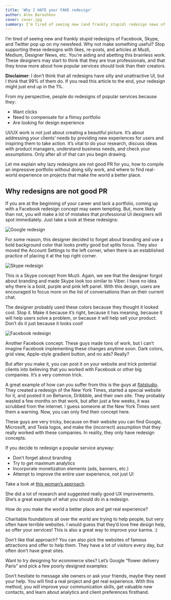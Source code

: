 ```yaml
---
title: 'Why I HATE your FAKE redesign'
author: Alex Barashkov
cover: cover.jpg
summary: I’m tired of seeing new (and frankly stupid) redesign news of Facebook, Skype, and Twitter popping up on my newsfeed. Why not make something useful?..
---
```


I’m tired of seeing new and frankly stupid redesigns of Facebook, Skype, and Twitter pop up on my newsfeed. Why not make something useful? Stop supporting these redesigns with likes, re-posts, and articles at Muzli, Medium, Designer News, etc. You’re aiding and abetting this brainless work. These designers may start to think that they are true professionals, and that they know more about how popular services should look than their creators.

**Disclaimer**: I don’t think that all redesigns have silly and unattractive UI, but I think that 99% of them do. If you read this article to the end, your redesign might just end up in the 1%.

From my perspective, people do redesigns of popular services because they:

- Want clicks
- Need to compensate for a flimsy portfolio
- Are looking for design experience

UI/UX work is not just about creating a beautiful picture. It’s about addressing your clients’ needs by providing new experiences for users and inspiring them to take action. It’s vital to do your research, discuss ideas with product managers, understand business needs, and check your assumptions. Only after all of that can you begin drawing.

Let me explain why lazy redesigns are not good PR for you, how to compile an impressive portfolio without doing silly work, and where to find real-world experience on projects that make the world a better place.

## Why redesigns are not good PR

If you are at the beginning of your career and lack a portfolio, coming up with a Facebook redesign concept may seem tempting. But, more likely than not, you will make a lot of mistakes that professional UI designers will spot immediately. Just take a look at these redesigns:

![Google redesign](google.png)

<!-- _[Google redesign](https://medium.muz.li/google-redesign-8947ccadab46)_ -->

For some reason, this designer decided to forget about branding and use a bold background color that looks pretty good but splits focus. They also moved the Account Settings to the left corner, when there is an established practice of placing it at the top right corner.

![Skype redesign](skype.png)

<!-- _[Skype redesign](https://medium.muz.li/skype-redesign-concepts-46972389979)_ -->

This is a Skype concept from Muzli. Again, we see that the designer forgot about branding and made Skype look too similar to Viber. I have no idea why there is a bold, purple and pink left panel. With this design, users are encouraged to focus more on the list of conversations than on their current chat.

The designer probably used these colors because they thought it looked cool. Stop it. Make it because it’s right, because it has meaning, because it will help users solve a problem, or because it will help sell your product. Don’t do it just because it looks cool!

![Facebook redesign](facebook.png)

<!-- _[Facebook redesign](https://medium.muz.li/facebook-redesign-concepts-ca694efff84f)_ -->

Another Facebook concept. These guys made tons of work, but I can’t imagine Facebook implementing these changes anytime soon. Dark colors, grid view, Apple-style gradient button, and no ads? Really?

But after you make it, you can post it on your website and trick potential clients into believing that you worked with Facebook or other big companies. It’s a very common trick.

A great example of how can you suffer from this is the guys at [flatstudio](http://flatstudio.co/). They created a redesign of the New York Times, started a special website for it, and posted it on Behance, Dribbble, and their own site. They probably wasted a few months on that work, but after just a few weeks, it was scrubbed from the internet. I guess someone at the New York Times sent them a warning. Now, you can only find their concept here.

These guys are very tricky, because on their website you can find Google, Microsoft, and Tesla logos, and make the (incorrect) assumption that they really worked with these companies. In reality, they only have redesign concepts.

If you decide to redesign a popular service anyway:

- Don’t forget about branding
- Try to get maximum analytics
- Incorporate monetization elements (ads, banners, etc.)
- Attempt to improve the entire user experience, not just UI

Take a look at [this woman’s approach](https://medium.freecodecamp.com/i-wanted-to-see-how-far-i-could-push-myself-creatively-so-i-redesigned-instagram-1ff99f28fa8b#.72jj409ck).

She did a lot of research and suggested really good UX improvements. She’s a great example of what you should do in a redesign.

How do you make the world a better place and get real experience?

Charitable foundations all over the world are trying to help people, but very often have terrible websites. I would guess that they’d love free design help, so offer your services! This is also a great way to improve your karma. :)

[](http://www.nastenka.ru/)

[](http://www.cancersurvivorsfund.org/)

[](https://paradisecharity.org/)

[](http://rachelfriends.org/previews/rachelplus-en/)

Don’t like that approach? You can also pick the websites of famous attractions and offer to help them. They have a lot of visitors every day, but often don’t have great sites.

[](http://www.galleriaborghese.it/en)

[](http://www.stage-entertainment.fr/theatre-mogador)

[](http://www.patrimonionacional.es/)

Want to try designing for ecommerce sites? Let’s Google “flower delivery Paris” and pick a few poorly designed examples:

[](http://www.parisfloristandgifts.com/)

[](https://www.arenaflowers.com/international/france)

[](http://www.interflora.fr/)

Don’t hesitate to message site owners or ask your friends, maybe they need your help. You will find a real project and get real experience. With this method, you will improve your communication skills, get valuable new contacts, and learn about analytics and client preferences firsthand.
